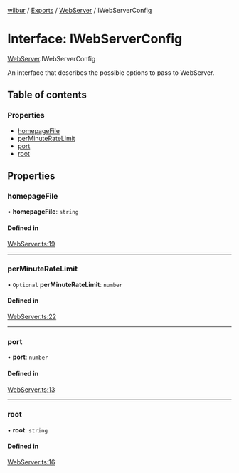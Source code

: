 [wilbur](../README.md) / [Exports](../modules.md) / [WebServer](../modules/WebServer.md) / IWebServerConfig

# Interface: IWebServerConfig

[WebServer](../modules/WebServer.md).IWebServerConfig

An interface that describes the possible options to pass to
WebServer.

## Table of contents

### Properties

- [homepageFile](WebServer.IWebServerConfig.md#homepagefile)
- [perMinuteRateLimit](WebServer.IWebServerConfig.md#perminuteratelimit)
- [port](WebServer.IWebServerConfig.md#port)
- [root](WebServer.IWebServerConfig.md#root)

## Properties

### homepageFile

• **homepageFile**: `string`

#### Defined in

[WebServer.ts:19](https://github.com/mcottontensor/PixelStreamingInfrastructure/blob/ebacbf2/new_cirrus/src/WebServer.ts#L19)

___

### perMinuteRateLimit

• `Optional` **perMinuteRateLimit**: `number`

#### Defined in

[WebServer.ts:22](https://github.com/mcottontensor/PixelStreamingInfrastructure/blob/ebacbf2/new_cirrus/src/WebServer.ts#L22)

___

### port

• **port**: `number`

#### Defined in

[WebServer.ts:13](https://github.com/mcottontensor/PixelStreamingInfrastructure/blob/ebacbf2/new_cirrus/src/WebServer.ts#L13)

___

### root

• **root**: `string`

#### Defined in

[WebServer.ts:16](https://github.com/mcottontensor/PixelStreamingInfrastructure/blob/ebacbf2/new_cirrus/src/WebServer.ts#L16)
